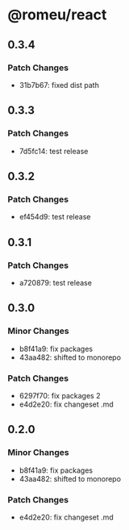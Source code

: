 # @romeu/react

## 0.3.4

### Patch Changes

- 31b7b67: fixed dist path

## 0.3.3

### Patch Changes

- 7d5fc14: test release

## 0.3.2

### Patch Changes

- ef454d9: test release

## 0.3.1

### Patch Changes

- a720879: test release

## 0.3.0

### Minor Changes

- b8f41a9: fix packages
- 43aa482: shifted to monorepo

### Patch Changes

- 6297f70: fix packages 2
- e4d2e20: fix changeset .md

## 0.2.0

### Minor Changes

- b8f41a9: fix packages
- 43aa482: shifted to monorepo

### Patch Changes

- e4d2e20: fix changeset .md
